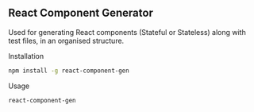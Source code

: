 ## React Component Generator

Used for generating React components (Stateful or Stateless) along with test files, in an organised structure.

Installation

```bash
npm install -g react-component-gen
```

Usage

```bash
react-component-gen
```
